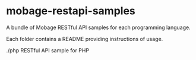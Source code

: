 mobage-restapi-samples
======================

A bundle of Mobage RESTful API samples for each programming language.

Each folder contains a README providing instructions of usage.

./php
RESTful API sample for PHP

